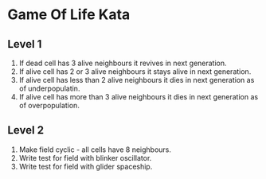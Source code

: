 # Game Of Life Kata
## Level 1
1. If dead cell has 3 alive neighbours it revives in next generation.
2. If alive cell has 2 or 3 alive neighbours it stays alive in next generation.
3. If alive cell has less than 2 alive neighbours it dies in next generation as of underpopulatin.
4. If alive cell has more than 3 alive neighbours it dies in next generation as of overpopulation.

## Level 2
1. Make field cyclic - all cells have 8 neighbours.
2. Write test for field with blinker oscillator.
3. Write test for field with glider spaceship.